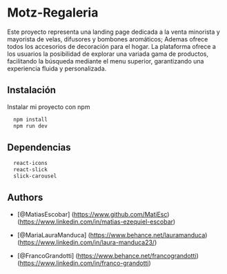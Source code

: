 # Motz-Regaleria

Este proyecto representa una landing page dedicada a la venta minorista y mayorista de velas, difusores y bombones aromáticos; Ademas ofrece todos los accesorios de decoración para el hogar. La plataforma ofrece a los usuarios la posibilidad de explorar una variada gama de productos, facilitando la búsqueda mediante el menu superior, garantizando una experiencia fluida y personalizada.

## Instalación

Instalar mi proyecto con npm

```bash
  npm install
  npm run dev
```

## Dependencias

```bash
  react-icons
  react-slick
  slick-carousel
```

## Authors

- [@MatiasEscobar]
  (https://www.github.com/MatiEsc) (https://www.linkedin.com/in/matias-ezequiel-escobar)

- [@MariaLauraManduca]
  (https://www.behance.net/lauramanduca) (https://www.linkedin.com/in/laura-manduca23/)

- [@FrancoGrandotti]
  (https://www.behance.net/francograndotti) (https://www.linkedin.com/in/franco-grandotti)
